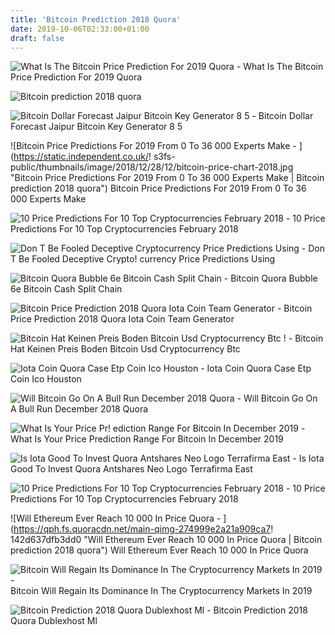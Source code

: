 ```yaml
---
title: 'Bitcoin Prediction 2018 Quora'
date: 2019-10-06T02:33:00+01:00
draft: false
---
```


![What Is The Bitcoin Price Prediction For 2019 Quora - ](https://qph.fs.quoracdn.net/main-qimg-a1899f2e14578d2040a3f25fab80d2dd "What Is The Bitcoin Price Prediction For 2019 Quora | Bitcoin prediction 2018 quora") What Is The Bitcoin Price Prediction For 2019 Quora

![Bitcoin prediction 2018 quora](https://qph.fs.quoracdn.net/main-qimg-dc280e37978dbe35aa0ed19fd153b684 "Bitcoin prediction 2018 quora") 

![Bitcoin Dollar Forecast Jaipur Bitcoin Key Generator 8 5 - ](https://forex24.pro/wp-content/uploads/2017/06/Bitcoin-forecast-BTCUSD-on-June-16-2017.png "Bitcoin Dollar Forecast Jaipur Bitcoin Key Generator 8 5 | Bitcoin prediction 2018 quora") Bitcoin Dollar Forecast Jaipur Bitcoin Key Generator 8 5

![Bitcoin Price Predictions For 2019 From 0 To 36 000 Experts Make - ](https://static.independent.co.uk/!   s3fs-public/thumbnails/image/2018/12/28/12/bitcoin-price-chart-2018.jpg "Bitcoin Price Predictions For 2019 From 0 To 36 000 Experts Make | Bitcoin prediction 2018 quora") Bitcoin Price Predictions For 2019 From 0 To 36 000 Experts Make

![10 Price Predictions For 10 Top Cryptocurrencies February 2018 - ](https://miro.medium.com/max/2000/1*xjLwno0tF_hNqJwgiQbj8g.png "10 Price Predictions For 10 Top Cryptocurrencies February 2018 | Bitcoin prediction 2018 quora") 10 Price Predictions For 10 Top Cryptocurrencies February 2018

![Don T Be Fooled Deceptive Cryptocurrency Price Predictions Using - ](https://hackernoon.com/hn-images/1*yvJxjj91bptjak3Xy3i1oQ.png "Don T Be Fooled Deceptive Cryptocurrency Price Predictions Using | Bitco!   in prediction 2018 quora") Don T Be Fooled Deceptive Crypto! currency Price Predictions Using

![Bitcoin Quora Bubble 6e Bitcoin Cash Split Chain - ](https://qph.fs.quoracdn.net/main-qimg-0b4498ff764092732a0aa39b5fd365fc-c "Bitcoin Quora Bubble 6e Bitcoin Cash Split Chain | Bitcoin prediction 2018 quora") Bitcoin Quora Bubble 6e Bitcoin Cash Split Chain

![Bitcoin Price Prediction 2018 Quora Iota Coin Team Generator - ](https://qph.fs.quoracdn.net/main-qimg-5a5c167ca05343694aa8dd771bc46d10 "Bitcoin Price Prediction 2018 Quora Iota Coin Team Generator | Bitcoin prediction 2018 quora") Bitcoin Price Prediction 2018 Quora Iota Coin Team Generator

![Bitcoin Hat Keinen Preis Boden Bitcoin Usd Cryptocurrency Btc !   - ](https://coinnewstelegraph.com/wp-content/uploads/2018/06/bitcoin-has-no-price-floor-bitcoin-usd-cryptocurrencybtc-usd.jpg "Bitcoin Hat Keinen Preis Boden Bitcoin Usd Cryptocurrency Btc | Bitcoin prediction 2018 quora") Bitcoin Hat Keinen Preis Boden Bitcoin Usd Cryptocurrency Btc

![Iota Coin Quora Case Etp Coin Ico Houston - ](https://coinvedi.com/wp-content/uploads/2018/07/IOTA-Daily-Chart-for-July-6.png "Iota Coin Quora Case Etp Coin Ico Houston | Bitcoin prediction 2018 quora") Iota Coin Quora Case Etp Coin Ico Houston

![Will Bitcoin Go On A Bull Run December 2018 Quora - ](https://qph.fs.quoracdn.net/main-qimg-793df86ff86bd033fb1426451184f83c "Will Bitcoin Go On A Bull Run December 2018 Quora | Bitcoin prediction 2018 quora") Will Bitcoin Go On A Bull Run December 2018 Quora

![What Is Your Price Pr!   ediction Range For Bitcoin In December 2019 - ](https://qph.fs.quoracdn.net/main-qimg-c3e0851e28dca3950503a2f2779b25b4 "What Is Your Pri!   ce Prediction Range For Bitcoin In December 2019 | Bitcoin prediction 2018 quora") What Is Your Price Prediction Range For Bitcoin In December 2019

![Is Iota Good To Invest Quora Antshares Neo Logo Terrafirma East - ](https://qph.fs.quoracdn.net/main-qimg-f303c7f77f90a1928fb058fc008c6af6 "Is Iota Good To Invest Quora Antshares Neo Logo Terrafirma East | Bitcoin prediction 2018 quora") Is Iota Good To Invest Quora Antshares Neo Logo Terrafirma East

![10 Price Predictions For 10 Top Cryptocurrencies February 2018 - ](https://miro.medium.com/max/2000/1*9nEnmxPIU-T3fuhNGqCICg.png "10 Price Predictions For 10 Top Cryptocurrencies February 2018 | Bitcoin prediction 2018 quora") 10 Price Predictions For 10 Top Cryptocurrencies February 2018

![Will Ethereum Ever Reach 10 000 In Price Quora - ](https://qph.fs.quoracdn.net/main-qimg-274999e2a21a909ca7!   142d637dfb3dd0 "Will Ethereum Ever Reach 10 000 In Price Quora | Bitcoin prediction 2018 quora") Will Ethereum Ever Reach 10 000 In Price Quora

![Bitcoin Will Regain Its Dominance In The Cryptocurrency Markets In 2019 - ](https://thumbor.forbes.com/thumbor/960x0/https%3A%2F%2Fblogs-images.forbes.com%2Fpanosmourdoukoutas%2Ffiles%2F2018%2F12%2Fkoyfin_20181203_082344960-1-1200x600.jpg "Bitcoin Will Regain Its Dominance In The Cryptocurrency Markets In 2019 | Bitcoin prediction 2018 quora") Bitcoin Will Regain Its Dominance In The Cryptocurrency Markets In 2019

![Bitcoin Prediction 2018 Quora Dublexhost Ml - ](http://www.altcointoday.com/wp-content/uploads/2017/06/2018-b.jpg "Bitcoin Prediction 2018 Quora Dublexhost Ml | Bitcoin prediction 2018 qu!   ora") Bitcoin Prediction 2018 Quora Dublexhost Ml